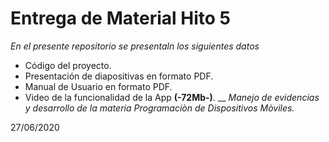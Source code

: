 # Entrega de Material Hito 5
 _En el presente repositorio se presentaln los siguientes datos_
 * Código del proyecto.
 * Presentación de diapositivas en formato PDF.
 * Manual de Usuario en formato PDF.
 * Video de la funcionalidad de la App **(-72Mb-)**.
 __
_Manejo de evidencias y desarrollo de la materia Programaciòn de Dispositivos Mòviles._

27/06/2020
